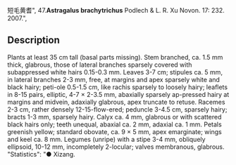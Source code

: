短毛黄耆",
47.**Astragalus brachytrichus** Podlech & L. R. Xu Novon. 17: 232. 2007.",

## Description
Plants at least 35 cm tall (basal parts missing). Stem branched, ca. 1.5 mm thick, glabrous, those of lateral branches sparsely covered with subappressed white hairs 0.15-0.3 mm. Leaves 3-7 cm; stipules ca. 5 mm, in lateral branches 2-3 mm, free, at margins and apex sparsely white and black hairy; peti-ole 0.5-1.5 cm, like rachis sparsely to loosely hairy; leaflets in 8-15 pairs, elliptic, 4-7 × 2-3.5 mm, abaxially sparsely ap-pressed hairy at margins and midvein, adaxially glabrous, apex truncate to retuse. Racemes 2-3 cm, rather densely 12-15-flow-ered; peduncle 3-4.5 cm, sparsely hairy; bracts 1-3 mm, sparsely hairy. Calyx ca. 4 mm, glabrous or with scattered black hairs only; teeth unequal, abaxial ca. 2 mm, adaxial ca. 1 mm. Petals greenish yellow; standard obovate, ca. 9 × 5 mm, apex emarginate; wings and keel ca. 8 mm. Legumes (unripe) with a stipe 3-4 mm, obliquely ellipsoid, 10-12 mm, incompletely 2-locular; valves membranous, glabrous.
  "Statistics": "● Xizang.
